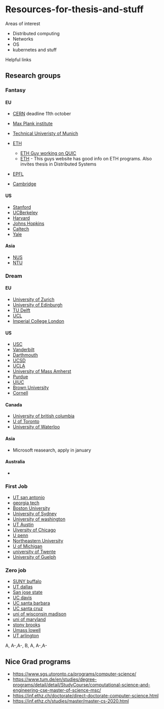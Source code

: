 # Resources-for-thesis-and-stuff

Areas of interest
- Distributed computing
- Networks 
- OS
- kubernetes and stuff


Helpful links 

## Research groups 

### Fantasy

#### EU

- [CERN](https://jobs.smartrecruiters.com/CERN/743999759491974-technical-studentships-it-mathematics-and-robotics-2021-2?trid=c3270850-b100-4fd2-8aad-40a973eec45a) deadline 11th october
- [Max Plank institute ](https://www.mpi-sws.org/research-careers/#internships)
- [Technical Univeristy of Munich ](https://www.tum.de/en/studies/degree-programs/detail/detail/StudyCourse/computational-science-and-engineering-cse-master-of-science-msc/)
- [ETH ](https://inf.ethz.ch/research/networked-systems-parallel-computing.html)
  - [ETH Guy working on QUIC](https://netsec.ethz.ch/people/aperrig/)
  - [ETH](http://people.inf.ethz.ch/troscoe/) - This guys website has good info on ETH programs. Also invites thesis in Distributed Systems
 - [EPFL](https://www.epfl.ch/schools/ic/research/domains/)
 
- [Cambridge](https://www.cst.cam.ac.uk/research/themes/systems-and-networking)

#### US
- [Stanford](https://cs.stanford.edu/research/computer-systems)
- [UCBerkeley](https://www2.eecs.berkeley.edu/Research/Areas/OSNT/)
- [Harvard ](https://www.seas.harvard.edu/computer-science/faculty-research)
- [Johns Hopkins](https://www.cs.jhu.edu/research/systems/)
- [Caltech](https://cms.caltech.edu/research/networked)
- [Yale](https://cpsc.yale.edu/research/yale-computer-science-research-introduction-0)
#### Asia
- [NUS](https://www.comp.nus.edu.sg/about/depts/cs/research/sys-net/)
- [NTU](https://www.ntu.edu.sg/scse/research/research-groups#Content_C027_Col00)






### Dream

#### EU
- [University of Zurich](https://www.ifi.uzh.ch/en/research/faculty.html)
- [University of Edinburgh](https://www.ed.ac.uk/informatics/research/research-themes/computer-systems)
- [TU Delft](https://www.tudelft.nl/en/eemcs/cooperation/delft-data-science/research/research-groups)
- [UCL](https://www.ucl.ac.uk/computer-science/research/research-groups/systems-and-networks-research-group)
- [Imperial College London](https://www.imperial.ac.uk/computing/research/systems/)
#### US
- [USC](https://www.cs.usc.edu/research/research-areas-labs/#systems)
- [Vanderbilt](https://www.isis.vanderbilt.edu/)
- [Darthmouth](https://web.cs.dartmouth.edu/research/research-groups-labs)
- [UCSD](http://www.sysnet.ucsd.edu/sysnet/)
- [UCLA](https://www.cs.ucla.edu/research-areas/)
- [University of Mass Amherst](https://www.cics.umass.edu/research/area/networking-and-distributed-systems)
- [Purdue](https://www.cs.purdue.edu/research/)
- [UIUC]( https://cs.illinois.edu/research/areas)
- [Brown University](https://cs.brown.edu/research/areas.html)
- [Cornell](https://www.cs.cornell.edu/research/systems)
#### Canada
- [University of british columbia]( https://systopia.cs.ubc.ca/news)
- [U of Toronto ](http://csng.cs.toronto.edu/research.php)
- [University of Waterloo](https://cs.uwaterloo.ca/research/research-areas/systems-and-networking)
#### Asia
- Microsoft reasearch, apply in january
#### Australia






-
### First Job

- [UT san antonio](https://cs.utsa.edu/people/faculty)
- [georgia tech](https://scs.gatech.edu/content/systems)
- [Boston University](https://www.bu.edu/cs/research/networks/)
- [University of Sydney](https://www.sydney.edu.au/engineering/schools/school-of-computer-science.html)
- [University of washington ](https://www.cs.washington.edu/research/systems/projects)
- [UT Austin ](https://www.cs.utexas.edu/research/areas/operating-systems-distributed-systems-and-networking)
- [Uiversity of Chicago]( https://computerscience.uchicago.edu/research/research-areas/)
- [U penn](https://highlights.cis.upenn.edu/cis-research-areas/)
- [Northeastern University](https://www.khoury.northeastern.edu/research_areas/systems-and-networking/)
- [U of Michigan](https://cse.engin.umich.edu/research/research-areas/networking-operating-systems-distributed-systems/)
- [university of Twente](https://www.utwente.nl/en/education/master/programmes/computer-science/research/)
- [University of Guelph](https://www.uoguelph.ca/computing/graduates/graduate-admissions)






### Zero job
- [SUNY buffalo](https://engineering.buffalo.edu/computer-science-engineering/research/research-areas.html)
- [UT dallas](https://cs.utdallas.edu/research/research-areas/)
- [San jose state](https://www.sjsu.edu/cs/faculty/research.php)
- [UC davis](https://cs.ucdavis.edu/faculty-research)
- [UC santa barbara](https://cs.ucsb.edu/research)
- [UC santa cruz](https://grad.soe.ucsc.edu/cse/research)
- [uni of wisconsin madison](https://www.cs.wisc.edu/)
- [uni of maryland](https://www.cs.umd.edu/)
- [stony brooks](https://www.cs.stonybrook.edu/)
- [Umass lowell](https://www.uml.edu/sciences/computer-science/)
- [UT arlington](https://www.uta.edu/academics/schools-colleges/engineering/academics/departments/cse)





A, A-,A-, B, A, A-,A- 



## Nice Grad programs

- https://www.sgs.utoronto.ca/programs/computer-science/
- https://www.tum.de/en/studies/degree-programs/detail/detail/StudyCourse/computational-science-and-engineering-cse-master-of-science-msc/
- https://inf.ethz.ch/doctorate/direct-doctorate-computer-science.html
- https://inf.ethz.ch/studies/master/master-cs-2020.html

